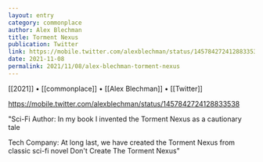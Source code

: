 ```yaml
---
layout: entry
category: commonplace
author: Alex Blechman
title: Torment Nexus
publication: Twitter
link: https://mobile.twitter.com/alexblechman/status/1457842724128833538
date: 2021-11-08
permalink: 2021/11/08/alex-blechman-torment-nexus
---
```


[[2021]] • [[commonplace]] • [[Alex Blechman]] • [[Twitter]]

https://mobile.twitter.com/alexblechman/status/1457842724128833538

"Sci-Fi Author: In my book I invented the Torment Nexus as a cautionary tale

Tech Company: At long last, we have created the Torment Nexus from classic sci-fi novel Don't Create The Torment Nexus"